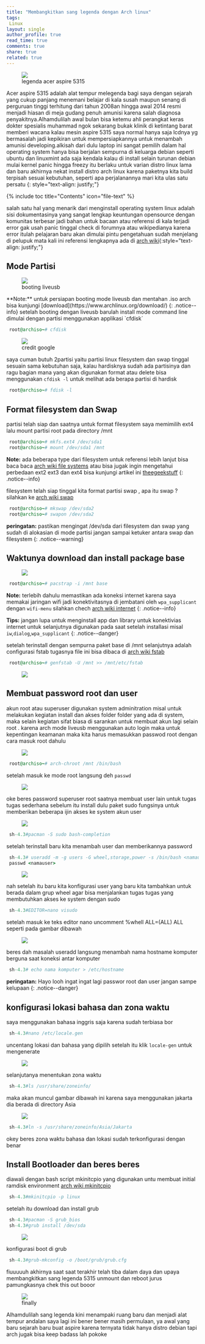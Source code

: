 ```yaml
---
title: "Membangkitkan sang legenda dengan Arch linux"
tags:
 Linux
layout: single
author_profile: true
read_time: true
comments: true
share: true
related: true
---  
```


<figure style="width: 200px" class="align-center">
<img src="/images/aspire.png">
<figcaption>legenda acer aspire 5315</figcaption>
</figure> 
Acer aspire 5315 adalah alat tempur melegenda bagi saya dengan sejarah yang cukup panjang menemani belajar di kala susah maupun senang di perguruan tinggi terhitung dari tahun 2008an hingga awal 2014 resmi menjadi hiasan di meja gudang penuh amunisi karena salah diagnosa penyakitnya.Alhamdulilah awal bulan bisa ketemu ahli perangkat keras dokter spesialis muhammad ngok sekarang bukak klinik di ketintang barat memberi wacana kalau mesin aspire 5315 saya normal hanya saja lcdnya yg bermasalah jadi kepikiran untuk mempersiapkannya untuk menambah amunisi developing.alkisah dari dulu laptop ini sangat pemilih dalam hal operating system hanya bisa berjalan sempurna di keluarga debian seperti ubuntu dan linuxmint ada saja kendala kalau di install selain turunan debian mulai kernel panic hingga freezy itu berlaku untuk varian distro linux lama dan baru akhirnya nekat install distro arch linux karena paketnya kita build terpisah sesuai kebutuhan, seperti apa perjalanannya mari kita ulas satu persatu
{: style="text-align: justify;"}

{% include toc title="Contents" icon="file-text" %}

salah satu hal yang menarik dari menginstall operating system linux adalah
sisi dokumentasinya yang sangat lengkap keuntungan opensource dengan komunitas terbesar jadi bahan untuk bacaan atau referensi di kala terjadi error gak usah panic tinggal check di forumnya atau wikipedianya karena error itulah pelajaran baru akan dimulai pintu pengetahuan sudah menjelang di pelupuk mata kali ini referensi lengkapnya ada di [arch wiki](https://wiki.archlinux.org/){:style="text-align: justify;"} 

## Mode Partisi

<figure style="width: 500px" class="align-center">
<img src="/images/booting.gif">
<figcaption>booting liveusb</figcaption>
</figure> 
**Note:** untuk persiapan booting mode liveusb dan mentahan .iso arch bisa kunjungi [download](https://www.archlinux.org/download/)
{: .notice--info}
setelah booting dengan liveusb barulah install mode command line dimulai dengan
partisi menggunakan applikasi `cfdisk`

```ruby
 root@archiso~# cfdisk
```
<figure style="width: 400px" class="align-center">
<img src="/images/cfdisk.png">
<figcaption>credit google</figcaption>
</figure>

saya cuman butuh 2partisi yaitu partisi linux filesystem dan swap tinggal sesuain sama kebutuhan saja, kalau hardisknya sudah ada partisinya dan ragu bagian mana yang akan digunakan format atau delete bisa menggunakan `cfdisk -l` untuk melihat ada berapa partisi di hardisk

```ruby
 root@archiso~# fdisk -l
```

## Format filesystem dan Swap

partisi telah siap dan saatnya untuk format filesystem saya memimilih ext4 lalu  mount partisi root pada directory /mnt

```ruby
 root@archiso~# mkfs.ext4 /dev/sda1
 root@archiso~# mount /dev/sda1 /mnt
```
**Note:** ada beberapa type dari filesystem untuk referensi lebih lanjut bisa baca baca [arch wiki file systems](https://wiki.archlinux.org/index.php/file_systems)
atau bisa jugak ingin mengetahui perbedaan ext2 ext3 dan ext4 bisa kunjungi artikel ini [theegeekstuff](http://www.thegeekstuff.com/2011/05/ext2-ext3-ext4/)
{: .notice--info}

filesystem telah siap tinggal kita format partisi swap , apa itu swap ? silahkan ke [arch wiki swap](https://wiki.archlinux.org/index.php/Swap)

```ruby
 root@archiso~# mkswap /dev/sda2
 root@archiso~# swapon /dev/sda2
```
**peringatan:** pastikan mengingat /dev/sda dari filesystem dan swap yang sudah di alokasian di mode partisi jangan sampai ketuker antara swap dan filesystem
{: .notice--warning}

## Waktunya download dan install package base

<figure style="width: 600px" class="align-center">
<img src="/images/pacstrap.gif">
<figcaption></figcaption>
</figure>


```ruby
 root@archiso~# pacstrap -i /mnt base
```
**Note:** terlebih dahulu memastikan ada koneksi internet karena saya memakai jaringan wifi jadi konektivitasnya di jembatani oleh `wpa_supplicant` dengan `wifi-menu` silahkan chech [arch wiki internet](https://wiki.archlinux.org/index.php/Wireless_network_configuration#Getting_some_useful_information)
{: .notice--info}

**Tips:** jangan lupa untuk menginstall app dan library untuk konektivias internet untuk selanjutnya digunakan pada saat setelah installasi misal `iw`,`dialog`,`wpa_supplicant`
{: .notice--danger}

setelah terinstall dengan sempurna paket base di /mnt selanjutnya adalah configurasi fstab tugasnya file ini bisa dibaca di [arch wiki fstab](https://wiki.archlinux.org/index.php/Fstab) 


```ruby
 root@archiso~# genfstab -U /mnt >> /mnt/etc/fstab
```
<figure style="width: 600px" class="align-center">
<img src="/images/fstab.gif">
<figcaption></figcaption>
</figure>

## Membuat password root dan user

akun root atau superuser digunakan system adminitration misal untuk melakukan kegiatan install dan akses folder folder yang ada di system, maka selain kegiatan sifat biasa di sarankan untuk membuat akun lagi selain root . karena arch mode liveusb menggunakan auto login maka untuk kepentingan keamanan maka kita harus memasukkan passwod root dengan cara masuk root dahulu

<figure style="width: 400px" class="align-center">
<img src="/images/chroot.gif">
<figcaption></figcaption>
</figure>

```ruby
 root@archiso~# arch-chroot /mnt /bin/bash
```

setelah masuk ke mode root langsung deh `passwd` 

<figure style="width: 400px" class="align-center">
<img src="/images/passwd.gif">
<figcaption></figcaption>
</figure>

oke beres password superuser root saatnya membuat user lain untuk tugas tugas sederhana sebelum itu install dulu paket sudo fungsinya untuk memberikan beberapa ijin akses ke system akun user


<figure style="width: 600px" class="align-center">
<img src="/images/sudopac.gif">
<figcaption></figcaption>
</figure>

```ruby
 sh-4.3#pacman -S sudo bash-completion
```
setelah terinstall baru kita menambah user dan memberikannya password

```ruby
 sh-4.3# useradd -m -g users -G wheel,storage,power -s /bin/bash <namauser>
 passwd <namauser>
```
<figure style="width: 600px" class="align-center">
<img src="/images/useradd.gif">
<figcaption></figcaption>
</figure>

nah setelah itu baru kita konfigurasi user yang baru kita tambahkan untuk berada dalam grup wheel agar bisa menjalankan tugas tugas yang membutuhkan akses ke system dengan sudo

```ruby
 sh-4.3#EDITOR=nano visudo
```
setelah masuk ke teks editor nano uncomment %whell ALL=(ALL) ALL seperti pada gambar dibawah

<figure style="width: 500px" class="align-center">
<img src="/images/sudoers.gif">
<figcaption></figcaption>
</figure>

beres dah masalah useradd langsung menambah nama hostname komputer berguna saat koneksi antar komputer

```ruby
 sh-4.3# echo nama komputer > /etc/hostname
```
**peringatan:** Hayo looh ingat ingat lagi passwor root dan user jangan sampe kelupaan
{: .notice--danger}

## konfigurasi lokasi bahasa dan zona waktu

saya menggunakan bahasa inggris saja karena sudah terbiasa bor 

```ruby
 sh-4.3#nano /etc/locale.gen
```
uncentang lokasi dan bahasa yang dipilih setelah itu klik `locale-gen` untuk mengenerate

<figure style="width: 600px" class="align-center">
<img src="/images/locale.gif">
<figcaption></figcaption>
</figure>

selanjutanya menentukan zona waktu

```ruby
 sh-4.3#ls /usr/share/zoneinfo/
```
maka akan muncul gambar dibawah ini karena saya menggunakan jakarta dia berada di directory Asia
<figure style="width: 600px" class="align-center">
<img src="/images/zoneinfo.png">
<figcaption></figcaption>
</figure>

```ruby
 sh-4.3#ln -s /usr/share/zoneinfo/Asia/Jakarta
```
okey beres zona waktu bahasa dan lokasi sudah terkonfigurasi dengan benar

## Install Bootloader dan beres beres 

diawali dengan bash script mkinitcpio yang digunakan untu membuat initial ramdisk environment [arch wiki mkinitcpio](https://wiki.archlinux.org/index.php/Mkinitcpio)

```ruby
 sh-4.3#mkinitcpio -p linux
```
setelah itu download dan install grub 

```ruby
 sh-4.3#pacman -S grub_bios
 sh-4.3#grub install /dev/sda
```
<figure style="width: 600px" class="align-center">
<img src="/images/grubpac.gif">
<figcaption></figcaption>
</figure>
konfigurasi boot di grub

```ruby
 sh-4.3#grub-mkconfig -o /boot/grub/grub.cfg
```

fiuuuuuh akhirnya saat saat terakhir telah tiba dalam daya dan upaya membangkitkan sang legenda 5315 unmount dan reboot jurus pamungkasnya
chek this out booor

<figure style="width: 600px" class="align-center">
<img src="/images/fiuh.gif">
<figcaption>finally</figcaption>
</figure>

Alhamdulilah sang legenda kini menampaki ruang baru dan menjadi alat tempur andalan saya lagi ini bener bener masih permulaan, ya awal yang baru sejarah baru buat aspire karena ternyata tidak hanya distro debian tapi arch jugak bisa keep badass lah pokoke